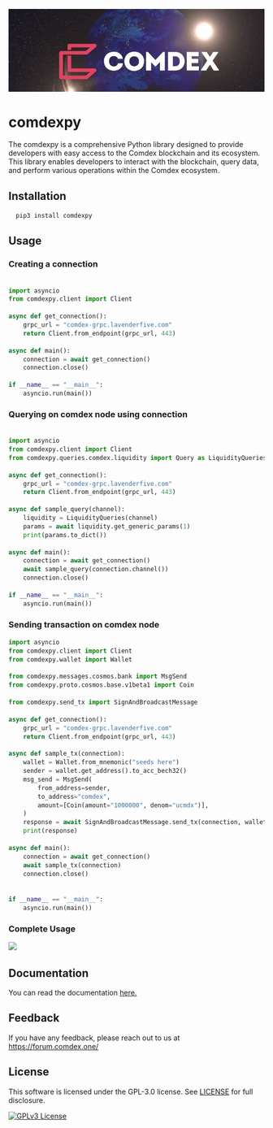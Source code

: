 
![](comdexpy/docs/images/imgcomdex.png)



# comdexpy


The comdexpy is a comprehensive Python library designed to provide developers with easy access to the Comdex blockchain and its ecosystem. 
This library enables developers to interact with the blockchain, query data, and perform various operations within the Comdex ecosystem.




## Installation


```bash
  pip3 install comdexpy
```
    

## Usage

### Creating a connection

```python

import asyncio
from comdexpy.client import Client

async def get_connection():
    grpc_url = "comdex-grpc.lavenderfive.com"
    return Client.from_endpoint(grpc_url, 443)

async def main():
    connection = await get_connection()
    connection.close()

if __name__ == "__main__":
    asyncio.run(main())

```

### Querying on comdex node using connection

```python

import asyncio
from comdexpy.client import Client
from comdexpy.queries.comdex.liquidity import Query as LiquidityQueries

async def get_connection():
    grpc_url = "comdex-grpc.lavenderfive.com"
    return Client.from_endpoint(grpc_url, 443)

async def sample_query(channel):
    liquidity = LiquidityQueries(channel)
    params = await liquidity.get_generic_params(1)
    print(params.to_dict())

async def main():
    connection = await get_connection()
    await sample_query(connection.channel())
    connection.close()

if __name__ == "__main__":
    asyncio.run(main())

```

### Sending transaction on comdex node

```python
import asyncio
from comdexpy.client import Client
from comdexpy.wallet import Wallet

from comdexpy.messages.cosmos.bank import MsgSend
from comdexpy.proto.cosmos.base.v1beta1 import Coin

from comdexpy.send_tx import SignAndBroadcastMessage

async def get_connection():
    grpc_url = "comdex-grpc.lavenderfive.com"
    return Client.from_endpoint(grpc_url, 443)

async def sample_tx(connection):
    wallet = Wallet.from_mnemonic("seeds here")
    sender = wallet.get_address().to_acc_bech32()
    msg_send = MsgSend(
        from_address=sender,
        to_address="comdex",
        amount=[Coin(amount="1000000", denom="ucmdx")],
    )
    response = await SignAndBroadcastMessage.send_tx(connection, wallet, msg_send)
    print(response)

async def main():
    connection = await get_connection()
    await sample_tx(connection)
    connection.close()


if __name__ == "__main__":
    asyncio.run(main())

```

### Complete Usage

![](https://github-production-user-asset-6210df.s3.amazonaws.com/43311385/245070505-bd499173-2d64-4ab5-8b60-e5254affeec1.png)

## Documentation

You can read the documentation [here.](https://linktodocumentation)


## Feedback

If you have any feedback, please reach out to us at https://forum.comdex.one/


## License

This software is licensed under the GPL-3.0 license. See [LICENSE](comdexpy/docs/license) for full disclosure.



[![GPLv3 License](https://img.shields.io/badge/License-GPL%20v3-yellow.svg)](https://opensource.org/licenses/)







